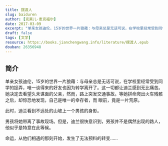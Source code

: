 ```yaml
---
title: 摆渡人
slug: baiduren
author: [克莱儿·麦克福尔]
date: 2017-03-09
excerpt: "单亲女孩迪伦，15岁的世界一片狼藉：与母亲总是无话可说，在学校里经常受到同学的捉弄，唯一谈得来的好友也因为转学离开了。"
draft: false
tags: [文学]
resource: https://books.jianchengwang.info/literature/摆渡人.epub
douban: 26356948
---
```


## 简介

单亲女孩迪伦，15岁的世界一片狼藉：与母亲总是无话可说，在学校里经常受到同学的捉弄，唯一谈得来的好友也因为转学离开了。这一切都让迪兰感到无比痛苦。 她决定去看望久未谋面的父亲，然而，路上突发交通事故。等她拼命爬出火车残骸之后，却惊恐地发现，自己是唯一的幸存者，而 眼前，竟是一片荒原。

此时，迪兰看到不远处的山坡上一个男孩的身影。

男孩将她带离了事故现场。但是，迪兰很快意识到，男孩并不是偶然出现的路人，他似乎是特意在此等候。

命运，从他们相遇的那刻开始，发生了无法预料的转变……
